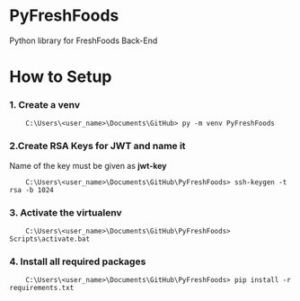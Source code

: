 # PyFreshFoods
 Python library for FreshFoods Back-End

# How to Setup

### 1. Create a venv

```
    C:\Users\<user_name>\Documents\GitHub> py -m venv PyFreshFoods
```


### 2.Create RSA Keys for JWT and name it

Name of the key must be given as **jwt-key**
```
    C:\Users\<user_name>\Documents\GitHub\PyFreshFoods> ssh-keygen -t rsa -b 1024
```

### 3. Activate the virtualenv

```
    C:\Users\<user_name>\Documents\GitHub\PyFreshFoods> Scripts\activate.bat
```

### 4. Install all required packages

```
    C:\Users\<user_name>\Documents\GitHub\PyFreshFoods> pip install -r requirements.txt
```

